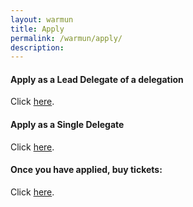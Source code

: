 ```yaml
---
layout: warmun
title: Apply
permalink: /warmun/apply/
description:
---
```


#### Apply as a Lead Delegate of a delegation
Click [here](https://docs.google.com/forms/d/e/1FAIpQLSfPEwlOqaAJbR8ibmc0WaE0bc_pGBJSvb4P_bXBquFJ3ueMGQ/viewform).

#### Apply as a Single Delegate
Click [here](https://docs.google.com/forms/d/e/1FAIpQLSdQAZ4SPZVnsTtWI6OYsUjyECJoxHMuAKWIgThpbyExkFhoHg/viewform).

#### Once you have applied, buy tickets:
Click [here](https://www.warwicksu.com/venues-events/events/4260/18315/?fbclid=IwAR06a-Ul5YNY9Nk8x9sVlZVakolj1ep3GLvBSWxHhzsV2vgY6dA2yaVWNrw).

